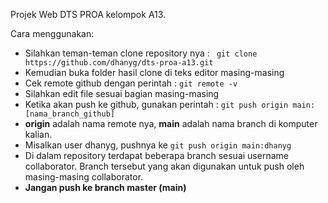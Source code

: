 Projek Web DTS PROA kelompok A13.  
  
Cara menggunakan:  
* Silahkan teman-teman clone repository nya : ` git clone https://github.com/dhanyg/dts-proa-a13.git`  
* Kemudian buka folder hasil clone di teks editor masing-masing  
* Cek remote github dengan perintah : `git remote -v`  
* Silahkan edit file sesuai bagian masing-masing  
* Ketika akan push ke github, gunakan perintah : `git push origin main:[nama_branch_github]`  
* __origin__ adalah nama remote nya, __main__ adalah nama branch di komputer kalian.  
* Misalkan user dhanyg, pushnya ke `git push origin main:dhanyg`  
* Di dalam repository terdapat beberapa branch sesuai username collaborator. Branch tersebut yang akan digunakan untuk push oleh masing-masing collaborator.
* __Jangan push ke branch master (main)__
